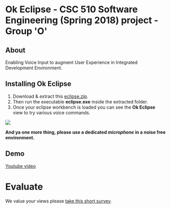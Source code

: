 
# Ok Eclipse - CSC 510 Software Engineering (Spring 2018) project - Group 'O' <Enter>[](https://github.com/snaraya7/Ok_Eclipse/blob/master/img/logo.png) 
  
## About
Enabling Voice Input to augment User Experience in Integrated Development Environment.

## Installing Ok Eclipse

1. Download & extract this [eclipse.zip](https://github.com/snaraya7/Ok_Eclipse/tree/master/plugins). 
1. Then run the executable **eclipse.exe** inside the extracted folder.
1. Once your eclipse workbench is loaded you can see the **Ok Eclipse** view to try various voice commands.
  
![](https://github.com/snaraya7/Ok_Eclipse/blob/master/img/commands.png)

**And ya one more thing, please use a dedicated _microphone_ in a noise free environment.**

## Demo

[Youtube video](https://youtubevideourl)

# Evaluate
We value your views please [take this short survey](https://tiny.cc/okeclipsesurvey).





